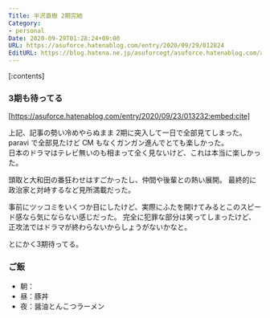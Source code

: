 ```yaml
---
Title: 半沢直樹 2期完結
Category:
- personal
Date: 2020-09-29T01:28:24+09:00
URL: https://asuforce.hatenablog.com/entry/2020/09/29/012824
EditURL: https://blog.hatena.ne.jp/asuforcegt/asuforce.hatenablog.com/atom/entry/26006613633837671
---
```


[:contents]

###  3期も待ってる

[https://asuforce.hatenablog.com/entry/2020/09/23/013232:embed:cite]

上記、記事の勢い冷めやらぬまま 2期に突入して一日で全部見てしまった。  
paravi で全部見たけど CM もなくガンガン進んでとても楽しかった。  
日本のドラマはテレビ無いのも相まって全く見ないけど、これは本当に楽しかった。

頭取と大和田の番狂わせはすごかったし、仲間や後輩との熱い展開。
最終的に政治家と対峙するなど見所満載だった。  

事前にツッコミをいくつか目にしたけど、実際にふたを開けてみるとこのスピード感なら気にならない感じだった。
完全に犯罪な部分は笑ってしまったけど、正攻法ではドラマが終わらないからしょうがないかなと。

とにかく3期待ってる。

### ご飯

- 朝：
- 昼：豚丼
- 夜：醤油とんこつラーメン
